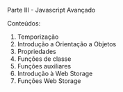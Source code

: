 Parte III - Javascript Avançado

Conteúdos:

1. Temporização
2. Introdução a Orientação a Objetos
3. Propriedades
4. Funções de classe
5. Funções auxiliares
6. Introdução à Web Storage
7. Funções Web Storage
